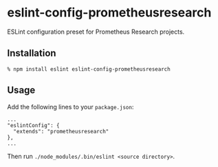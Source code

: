 # eslint-config-prometheusresearch

ESLint configuration preset for Prometheus Research projects.

## Installation

    % npm install eslint eslint-config-prometheusresearch

## Usage

Add the following lines to your `package.json`:

    ...
    "eslintConfig": {
      "extends": "prometheusresearch"
    },
    ...

Then run `./node_modules/.bin/eslint <source directory>`.
